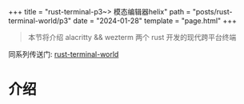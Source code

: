 +++
title = "rust-terminal-p3~> 模态编辑器helix"
path = "posts/rust-terminal-world/p3"
date = "2024-01-28"
template = "page.html"
+++
> 本节将介绍 alacritty && wezterm 两个 rust 开发的现代跨平台终端
<!-- more -->

同系列传送门: [rust-terminal-world](/categories/rust-terminal-world)

# 介绍
